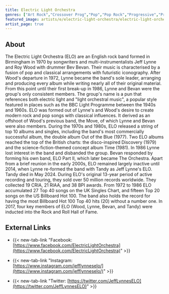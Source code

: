 ```yaml
---
title: Electric Light Orchestra
genres: ["Art Rock","Crossover Prog","Pop","Pop Rock","Progressive","Progressive Rock","Rock","Symphonic Prog","Symphonic Rock","Progressive Pop"]
featured_image: artists/e/electric-light-orchestra/electric-light-orchestra.jpg
artist_page: true
---
```

## About

The Electric Light Orchestra (ELO) are  an English rock band formed in Birmingham in 1970 by songwriters and multi-instrumentalists Jeff Lynne and Roy Wood with drummer Bev Bevan. Their music is characterised by a fusion of pop and classical arrangements with futuristic iconography. After Wood's departure in 1972, Lynne became the band's sole leader, arranging and producing every album while writing nearly all of their original material. From this point until their first break-up in 1986, Lynne and Bevan were the group's only consistent members.
The group's name is a pun that references both electric light and "light orchestral music", a popular style featured in places such as the BBC Light Programme between the 1940s and 1960s. ELO was formed out of Lynne's and Wood's desire to create modern rock and pop songs with classical influences. It derived as an offshoot of Wood's previous band, the Move, of which Lynne and Bevan were also members. During the 1970s and 1980s, ELO released a string of top 10 albums and singles, including the band's most commercially successful album, the double album Out of the Blue (1977). Two ELO albums reached the top of the British charts: the disco-inspired Discovery (1979) and the science-fiction-themed concept album Time (1981). In 1986 Lynne lost interest in the band and disbanded the group. Bevan responded by forming his own band, ELO Part II, which later became The Orchestra. Apart from a brief reunion in the early 2000s, ELO remained largely inactive until 2014, when Lynne re-formed the band with Tandy as Jeff Lynne's ELO. Tandy died in May 2024.
During ELO's original 13-year period of active recording and touring, they sold over 50 million records worldwide. They collected 19 CRIA, 21 RIAA, and 38 BPI awards. From 1972 to 1986 ELO accumulated 27 Top 40 songs on the UK Singles Chart, and fifteen Top 20 songs on the US Billboard Hot 100. The band also holds the record for having the most Billboard Hot 100 Top 40 hits (20) without a number one. In 2017, four key members of ELO (Wood, Lynne, Bevan, and Tandy) were inducted into the Rock and Roll Hall of Fame.



## External Links

- {{< new-tab-link "Facebook: [https://www.facebook.com/ElectricLightOrchestra](https://www.facebook.com/ElectricLightOrchestra)" >}}

- {{< new-tab-link "Instagram: [https://www.instagram.com/jefflynneselo/](https://www.instagram.com/jefflynneselo/)" >}}

- {{< new-tab-link "Twitter: [https://twitter.com/JeffLynnesELO](https://twitter.com/JeffLynnesELO)" >}}


